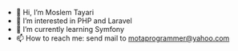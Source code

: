 - 👋 Hi, I’m Moslem Tayari
- 👀 I’m interested in PHP and Laravel
- 🌱 I’m currently learning Symfony
- 📫 How to reach me: send mail to motaprogrammer@yahoo.com

<!---
MOTA9100/MOTA9100 is a ✨ special ✨ repository because its `README.md` (this file) appears on your GitHub profile.
You can click the Preview link to take a look at your changes.
--->
